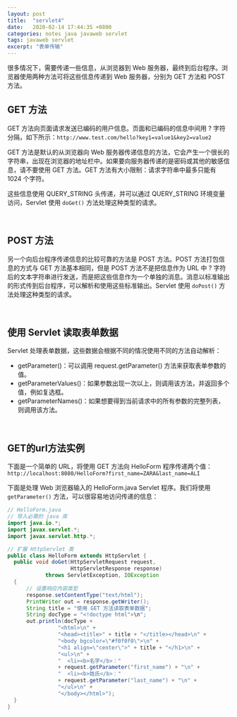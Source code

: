 ```yaml
---
layout: post
title:  "servlet4"
date:   2020-02-14 17:44:35 +0800
categories: notes java javaweb servlet
tags: javaweb servlet
excerpt: "表单传输"
---
```


很多情况下，需要传递一些信息，从浏览器到 Web 服务器，最终到后台程序。浏览器使用两种方法可将这些信息传递到 Web 服务器，分别为 GET 方法和 POST 方法。

## GET 方法

GET 方法向页面请求发送已编码的用户信息。页面和已编码的信息中间用 ? 字符分隔，如下所示：`http://www.test.com/hello?key1=value1&key2=value2`

GET 方法是默认的从浏览器向 Web 服务器传递信息的方法，它会产生一个很长的字符串，出现在浏览器的地址栏中。如果要向服务器传递的是密码或其他的敏感信息，请不要使用 GET 方法。GET 方法有大小限制：请求字符串中最多只能有 1024 个字符。

这些信息使用 QUERY_STRING 头传递，并可以通过 QUERY_STRING 环境变量访问，Servlet 使用 `doGet()` 方法处理这种类型的请求。

&emsp;

## POST 方法

另一个向后台程序传递信息的比较可靠的方法是 POST 方法。POST 方法打包信息的方式与 GET 方法基本相同，但是 POST 方法不是把信息作为 URL 中 ? 字符后的文本字符串进行发送，而是把这些信息作为一个单独的消息。消息以标准输出的形式传到后台程序，可以解析和使用这些标准输出。Servlet 使用 `doPost()` 方法处理这种类型的请求。

&emsp;

## 使用 Servlet 读取表单数据

Servlet 处理表单数据，这些数据会根据不同的情况使用不同的方法自动解析：

+ getParameter()：可以调用 request.getParameter() 方法来获取表单参数的值。
+ getParameterValues()：如果参数出现一次以上，则调用该方法，并返回多个值，例如复选框。
+ getParameterNames()：如果想要得到当前请求中的所有参数的完整列表，则调用该方法。

&emsp;

## GET的url方法实例

下面是一个简单的 URL，将使用 GET 方法向 HelloForm 程序传递两个值：`http://localhost:8080/HelloForm?first_name=ZARA&last_name=ALI`

下面是处理 Web 浏览器输入的 HelloForm.java Servlet 程序。我们将使用 `getParameter()` 方法，可以很容易地访问传递的信息：

```java
// HelloForm.java
// 导入必需的 java 库
import java.io.*;
import javax.servlet.*;
import javax.servlet.http.*;

// 扩展 HttpServlet 类
public class HelloForm extends HttpServlet {
  public void doGet(HttpServletRequest request,
                    HttpServletResponse response)
            throws ServletException, IOException
  {
      // 设置响应内容类型
      response.setContentType("text/html");
      PrintWriter out = response.getWriter();
      String title = "使用 GET 方法读取表单数据";
      String docType = "<!doctype html">\n";
      out.println(docType +
                "<html>\n" +
                "<head><title>" + title + "</title></head>\n" +
                "<body bgcolor=\"#f0f0f0\">\n" +
                "<h1 align=\"center\">" + title + "</h1>\n" +
                "<ul>\n" +
                "  <li><b>名字</b>："
                + request.getParameter("first_name") + "\n" +
                "  <li><b>姓氏</b>："
                + request.getParameter("last_name") + "\n" +
                "</ul>\n" +
                "</body></html>");
  }
}
```

